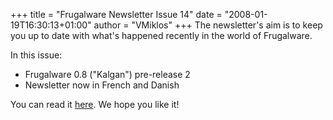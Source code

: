 +++
title = "Frugalware Newsletter Issue 14"
date = "2008-01-19T16:30:13+01:00"
author = "VMiklos"
+++
The newsletter's aim is to keep you up to date with what's happened recently in the world of Frugalware.  

 In this issue:
 * Frugalware 0.8 ("Kalgan") pre-release 2
* Newsletter now in French and Danish


 You can read it [here](/newsletter/14). We hope you like it!